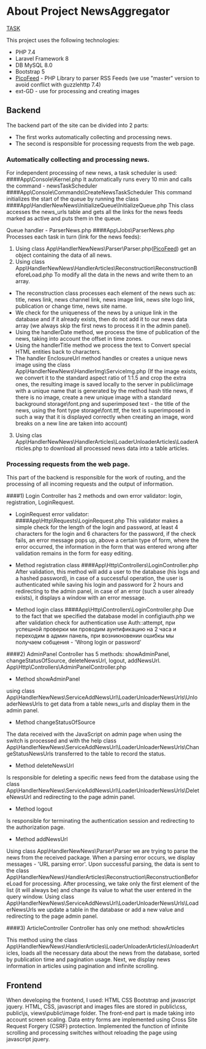 # About Project NewsAggregator

[TASK](https://github.com/dionisiy13/laravel-task-internship/blob/main/README.md)

This project uses the following technologies:

- PHP 7.4
- Laravel Framework 8
- DB MySQL 8.0
- Bootstrap 5
- [PicoFeed](https://packagist.org/packages/nicolus/picofeed) - PHP Library to parser RSS Feeds (we use "master" version to avoid conflict with guzzlehttp 7.4)
- ext-GD - use for processing and creating images

## Backend
The backend part of the site can be divided into 2 parts:

- The first works automatically collecting and processing news.
- The second is responsible for processing requests from the web page.

### Automatically collecting and processing news.

For independent processing of new news, a task scheduler is used:
####App\Console\Kernel.php
It automatically runs every 10 min and calls the command - newsTaskScheduler
####App\Console\Commands\CreateNewsTaskScheduler
This command initializes the start of the queue by running the class
####App\HandlerNewNews\InitializeQueue\InitializeQueue.php
This class accesses the news_urls table and gets all the links for the news feeds marked as active and puts them in the queue.

Queue handler - ParserNews.php
####App\Jobs\ParserNews.php
Processes each task in turn (link for the news feeds):

1) Using class App\HandlerNewNews\Parser\Parser.php([PicoFeed](https://packagist.org/packages/nicolus/picofeed)) get an object containing the data of all news.
2) Using class App\HandlerNewNews\HandlerArticles\Reconstruction\ReconstructionBeforeLoad.php To modify all the data in the news and write them to an array.
- The reconstruction class processes each element of the news such as: title, news link, news channel link, news image link, news site logo link, publication or change time, news site name.
- We check for the uniqueness of the news by a unique link in the database and if it already exists, then do not add it to our news data array (we always skip the first news to process it in the admin panel).
- Using the handlerDate method, we process the time of publication of the news, taking into account the offset in time zones.
- Using the handlerTitle method we process the text to Convert special HTML entities back to characters.
- The handler EnclosureUrl method handles or creates a unique news image using the class App\HandlerNewNews\HandlerImg\ServiceImg.php (If the image exists, we convert it to the standard aspect ratio of 1:1.5 and crop the extra ones, the resulting image is saved locally to the server in public\image with a unique name that is generated by the method hash title news, if there is no image, create a new unique image with a standard background storage\font.png and superimposed text - the title of the news, using the font type storage\font.ttf, the text is superimposed in such a way that it is displayed correctly when creating an image, word breaks on a new line are taken into account)
3) Using clas App\HandlerNewNews\HandlerArticles\LoaderUnloaderArticles\LoaderArticles.php to download all processed news data into a table articles.


### Processing requests from the web page.
This part of the backend is responsible for the work of routing, and the processing of all incoming requests and the output of information.

####1) Login Controller has 2 methods and own error validator: login, registration, LoginRequest.
- LoginRequest error validator:
####App\Http\Requests\LoginRequest.php
This validator makes a simple check for the length of the login and password, at least 4 characters for the login and 6 characters for the password, if the check fails, an error message pops up, above a certain type of form, where the error occurred, the information in the form that was entered wrong after validation remains in the form for easy editing.

- Method registration class
####App\Http\Controllers\LoginController.php
After validation, this method will add a user to the database (his logs and a hashed password), in case of a successful operation, the user is authenticated while saving his login and password for 2 hours and redirecting to the admin panel, in case of an error (such a user already exists), it displays a window with an error message.

- Method login class
####App\Http\Controllers\LoginController.php
Due to the fact that we specified the database model in config\auth.php we after validation check for authentication use Auth::attempt, при успешной проверки ми проводим аунтификацию на 2 часа и переходим в админ панель, при возникновении ошибкы мы получаем собщения - 'Wrong login or password'

####2) AdminPanel Controller has 5 methods: showAdminPanel, changeStatusOfSource, deleteNewsUrl, logout, addNewsUrl.
App\Http\Controllers\AdminPanelController.php

- Method showAdminPanel

using class App\HandlerNewNews\ServiceAddNewsUrl\LoaderUnloaderNewsUrls\UnloaderNewsUrls to get data from a table news_urls and display them in the admin panel.

- Method changeStatusOfSource

The data received with the JavaScript on admin page when using the switch is processed and with the help class App\HandlerNewNews\ServiceAddNewsUrl\LoaderUnloaderNewsUrls\ChangeStatusNewsUrls transferred to the table to record the status.

- Method deleteNewsUrl

Is responsible for deleting a specific news feed from the database using the class App\HandlerNewNews\ServiceAddNewsUrl\LoaderUnloaderNewsUrls\DeleteNewsUrl and redirecting to the page admin panel.

- Method logout

Is responsible for terminating the authentication session and redirecting to the authorization page.

- Method addNewsUrl

Using class App\HandlerNewNews\Parser\Parser we are trying to parse the news from the received package.
When a parsing error occurs, we display messages - 'URL parsing error'.
Upon successful parsing, the data is sent to the class App\HandlerNewNews\HandlerArticles\Reconstruction\ReconstructionBeforeLoad for processing.
After processing, we take only the first element of the list (it will always be) and change its value to what the user entered in the query window.
Using class App\HandlerNewNews\ServiceAddNewsUrl\LoaderUnloaderNewsUrls\LoaderNewsUrls we update a table in the database or add a new value and redirecting to the page admin panel.

####3) ArticleController Controller has only one method: showArticles

This method using the class App\HandlerNewNews\HandlerArticles\LoaderUnloaderArticles\UnloaderArticles, loads all the necessary data about the news from the database, sorted by publication time and pagination usage.
Next, we display news information in articles using pagination and infinite scrolling.

## Frontend

When developing the frontend, I used: HTML CSS Bootstrap and javascript jquery. HTML, CSS, javascript and images files are stored in public\css, public\js, views\public\image folder. The front-end part is made taking into account screen scaling.
Data entry forms are implemented using Cross Site Request Forgery (CSRF) protection.
Implemented the function of infinite scrolling and processing switches without reloading the page using javascript jquery.

